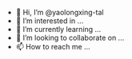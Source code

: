 - 👋 Hi, I’m @yaolongxing-tal
- 👀 I’m interested in ...
- 🌱 I’m currently learning ...
- 💞️ I’m looking to collaborate on ...
- 📫 How to reach me ...

<!---
yaolongxing-tal/yaolongxing-tal is a ✨ special ✨ repository because its `README.md` (this file) appears on your GitHub profile.
You can click the Preview link to take a look at your changes.
--->
